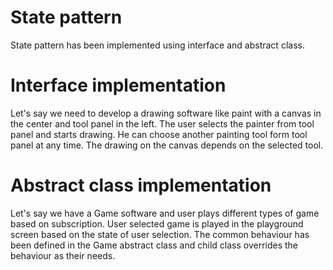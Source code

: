 # State pattern
State pattern has been implemented using interface and abstract class.

# Interface implementation
Let's say we need to develop a drawing software like paint with a canvas in the center and tool panel in the left. The user selects the painter from tool panel 
and starts drawing. He can choose another painting tool form tool panel at any time. The drawing on the canvas depends on the selected tool.

# Abstract class implementation
Let's say we have a Game software and user plays different types of game based on subscription. User selected game is played in the playground screen based on the state of user selection. The common behaviour has been defined in the Game abstract class and child class overrides the behaviour as their needs.

